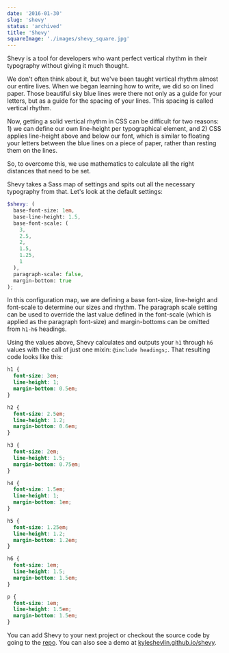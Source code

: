 ```yaml
---
date: '2016-01-30'
slug: 'shevy'
status: 'archived'
title: 'Shevy'
squareImage: './images/shevy_square.jpg'
---
```


Shevy is a tool for developers who want perfect vertical rhythm in their typography without giving it much thought.

We don't often think about it, but we've been taught vertical rhythm almost our entire lives. When we began learning how to write, we did so on lined paper. Those beautiful sky blue lines were there not only as a guide for your letters, but as a guide for the spacing of your lines. This spacing is called vertical rhythm.

Now, getting a solid vertical rhythm in CSS can be difficult for two reasons: 1) we can define our own line-height per typographical element, and 2) CSS applies line-height above and below our font, which is similar to floating your letters between the blue lines on a piece of paper, rather than resting them on the lines.

So, to overcome this, we use mathematics to calculate all the right distances that need to be set.

Shevy takes a Sass map of settings and spits out all the necessary typography from that. Let's look at the default settings:

```scss
$shevy: (
  base-font-size: 1em,
  base-line-height: 1.5,
  base-font-scale: (
    3,
    2.5,
    2,
    1.5,
    1.25,
    1
  ),
  paragraph-scale: false,
  margin-bottom: true
);
```

In this configuration map, we are defining a base font-size, line-height and font-scale to determine our sizes and rhythm. The paragraph scale setting can be used to override the last value defined in the font-scale (which is applied as the paragraph font-size) and margin-bottoms can be omitted from `h1-h6` headings.

Using the values above, Shevy calculates and outputs your `h1` through `h6` values with the call of just one mixin: `@include headings;`. That resulting code looks like this:

```css
h1 {
  font-size: 3em;
  line-height: 1;
  margin-bottom: 0.5em;
}

h2 {
  font-size: 2.5em;
  line-height: 1.2;
  margin-bottom: 0.6em;
}

h3 {
  font-size: 2em;
  line-height: 1.5;
  margin-bottom: 0.75em;
}

h4 {
  font-size: 1.5em;
  line-height: 1;
  margin-bottom: 1em;
}

h5 {
  font-size: 1.25em;
  line-height: 1.2;
  margin-bottom: 1.2em;
}

h6 {
  font-size: 1em;
  line-height: 1.5;
  margin-bottom: 1.5em;
}

p {
  font-size: 1em;
  line-height: 1.5em;
  margin-bottom: 1.5em;
}
```

You can add Shevy to your next project or checkout the source code by going to the [repo](https://github.com/kyleshevlin/shevy). You can also see a demo at [kyleshevlin.github.io/shevy](https://kyleshevlin.github.io/shevy).
